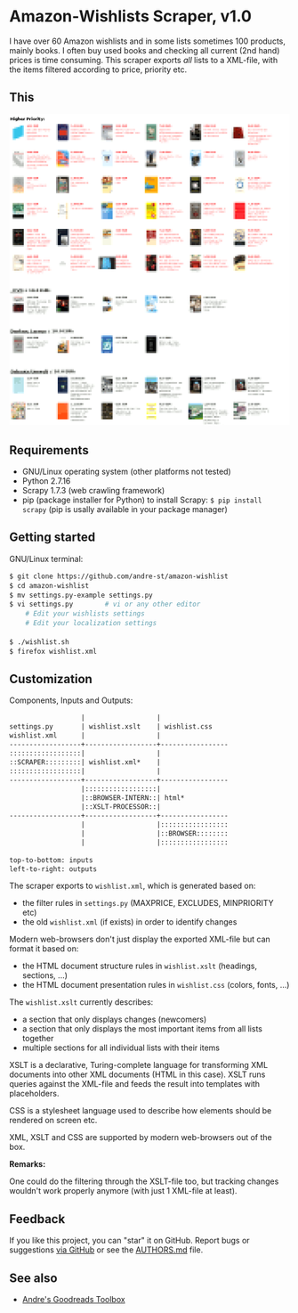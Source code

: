 # Amazon-Wishlists Scraper, v1.0

I have over 60 Amazon wishlists and in some lists sometimes 100 products, mainly books. 
I often buy used books and checking all current (2nd hand) prices is time consuming. 
This scraper exports _all_ lists to a XML-file, 
with the items filtered according to price, priority etc.


## This

![Screenshot](README-screenshot.png?raw=true "Screenshot")


## Requirements

- GNU/Linux operating system (other platforms not tested)
- Python 2.7.16
- Scrapy 1.7.3 (web crawling framework)
- pip (package installer for Python) to install Scrapy:
	`$ pip install scrapy`
	(pip is usally available in your package manager)



## Getting started

GNU/Linux terminal:

```sh
$ git clone https://github.com/andre-st/amazon-wishlist
$ cd amazon-wishlist
$ mv settings.py-example settings.py
$ vi settings.py        # vi or any other editor
	# Edit your wishlists settings
	# Edit your localization settings

$ ./wishlist.sh
$ firefox wishlist.xml
```


## Customization

Components, Inputs and Outputs:

```text
                  |                  |
settings.py       | wishlist.xslt    | wishlist.css
wishlist.xml      |                  |
------------------+------------------+-----------------
::::::::::::::::::|                  |
::SCRAPER:::::::::| wishlist.xml*    |
::::::::::::::::::|                  |
------------------+------------------+-----------------
                  |::::::::::::::::::|
                  |::BROWSER-INTERN::| html*
                  |::XSLT-PROCESSOR::|
------------------+------------------+-----------------
                  |                  |:::::::::::::::::
                  |                  |::BROWSER::::::::
                  |                  |:::::::::::::::::

top-to-bottom: inputs
left-to-right: outputs
```

The scraper exports to `wishlist.xml`, which is generated based on:
- the filter rules in `settings.py` (MAXPRICE, EXCLUDES, MINPRIORITY etc)
- the old `wishlist.xml` (if exists) in order to identify changes

Modern web-browsers don't just display the exported XML-file but can format it based on:
- the HTML document structure rules in `wishlist.xslt` (headings, sections, ...)
- the HTML document presentation rules in `wishlist.css` (colors, fonts, ...)

The `wishlist.xslt` currently describes:
- a section that only displays changes (newcomers)
- a section that only displays the most important items from all lists together
- multiple sections for all individual lists with their items

XSLT is a declarative, Turing-complete language for transforming 
XML documents into other XML documents (HTML in this case). 
XSLT runs queries against the XML-file and feeds the result into templates
with placeholders. 

CSS is a stylesheet language used to describe how elements should be rendered
on screen etc.

XML, XSLT and CSS are supported by modern web-browsers out of the box.

**Remarks:**

One could do the filtering through the XSLT-file too, 
but tracking changes wouldn't work properly anymore (with just 1 XML-file at least).



## Feedback

If you like this project, you can "star" it on GitHub.
Report bugs or suggestions [via GitHub](https://github.com/andre-st/amazon-wishlist/issues)
or see the [AUTHORS.md](AUTHORS.md) file.



## See also

- [Andre's Goodreads Toolbox](https://github.com/andre-st/goodreads/blob/master/README.md)


